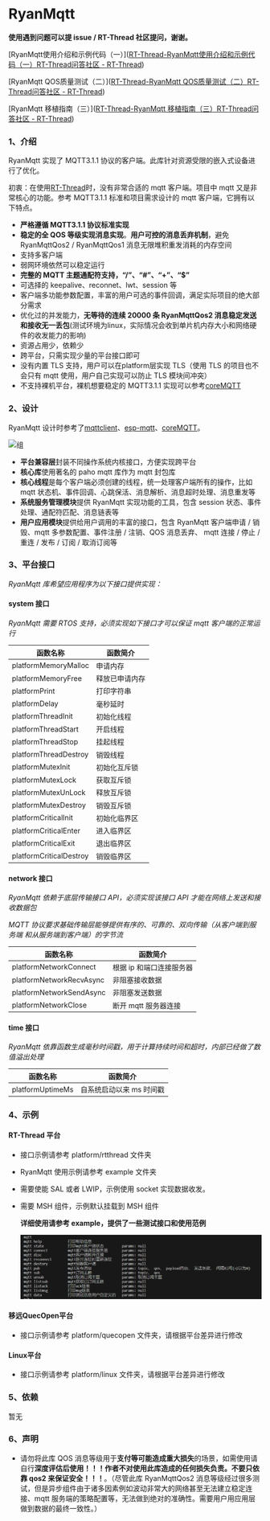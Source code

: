 # RyanMqtt

**使用遇到问题可以提 issue / RT-Thread 社区提问，谢谢。**

[RyanMqtt使用介绍和示例代码（一）]([RT-Thread-RyanMqtt使用介绍和示例代码（一）RT-Thread问答社区 - RT-Thread](https://club.rt-thread.org/ask/article/51a25ba90fc5e1b5.html))

[RyanMqtt QOS质量测试（二）]([RT-Thread-RyanMqtt QOS质量测试（二）RT-Thread问答社区 - RT-Thread](https://club.rt-thread.org/ask/article/e95c5b9390c53cf3.html))

[RyanMqtt 移植指南（三）]([RT-Thread-RyanMqtt 移植指南（三）RT-Thread问答社区 - RT-Thread](https://club.rt-thread.org/ask/article/611b7a947f7221cf.html))



### 1、介绍

RyanMqtt 实现了 MQTT3.1.1 协议的客户端。此库针对资源受限的嵌入式设备进行了优化。

初衷：在使用[RT-Thread](https://github.com/RT-Thread/rt-thread)时，没有非常合适的 mqtt 客户端。项目中 mqtt 又是非常核心的功能。参考 MQTT3.1.1 标准和项目需求设计的 mqtt 客户端，它拥有以下特点。

- **严格遵循 MQTT3.1.1 协议标准实现**
- **稳定的全 QOS 等级实现消息实现**。**用户可控的消息丢弃机制**，避免 RyanMqttQos2 / RyanMqttQos1 消息无限堆积重发消耗的内存空间
- 支持多客户端
- 弱网环境依然可以稳定运行
- **完整的 MQTT 主题通配符支持，“/”、“#”、“+”、“$”**
- 可选择的 keepalive、reconnet、lwt、session 等
- 客户端多功能参数配置，丰富的用户可选的事件回调，满足实际项目的绝大部分需求
- 优化过的并发能力，**无等待的连续 20000 条 RyanMqttQos2 消息稳定发送和接收无一丢包**(测试环境为linux，实际情况会收到单片机内存大小和网络硬件的收发能力的影响)
- 资源占用少，依赖少
- 跨平台，只需实现少量的平台接口即可
- 没有内置 TLS 支持，用户可以在platform层实现 TLS（使用 TLS 的项目也不会只有 mqtt 使用，用户自己实现可以防止 TLS 模块间冲突）
- 不支持裸机平台，裸机想要稳定的 MQTT3.1.1 实现可以参考[coreMQTT](https://github.com/FreeRTOS/coreMQTT)

### 2、设计

RyanMqtt 设计时参考了[mqttclient](https://github.com/jiejieTop/mqttclient)、[esp-mqtt](https://github.com/espressif/esp-mqtt)、[coreMQTT](https://github.com/FreeRTOS/coreMQTT)。

![组](docs/assert/README.assert/%E7%BB%84.png)

- **平台兼容层**封装不同操作系统内核接口，方便实现跨平台
- **核心库**使用著名的 paho mqtt 库作为 mqtt 封包库
- **核心线程**是每个客户端必须创建的线程，统一处理客户端所有的操作，比如 mqtt 状态机、事件回调、心跳保活、消息解析、消息超时处理、消息重发等
- **系统服务管理模块**提供 RyanMqtt 实现功能的工具，包含 session 状态、事件处理、通配符匹配、消息链表等
- **用户应用模块**提供给用户调用的丰富的接口，包含 RyanMqtt 客户端申请 / 销毁、mqtt 多参数配置、事件注册 / 注销、QOS 消息丢弃、 mqtt 连接 / 停止 / 重连 / 发布 / 订阅 / 取消订阅等

### 3、平台接口

_RyanMqtt 库希望应用程序为以下接口提供实现：_

#### system 接口

_RyanMqtt 需要 RTOS 支持，必须实现如下接口才可以保证 mqtt 客户端的正常运行_

| 函数名称                | 函数简介       |
| ----------------------- | -------------- |
| platformMemoryMalloc    | 申请内存       |
| platformMemoryFree      | 释放已申请内存 |
| platformPrint           | 打印字符串     |
| platformDelay           | 毫秒延时       |
| platformThreadInit      | 初始化线程     |
| platformThreadStart     | 开启线程       |
| platformThreadStop      | 挂起线程       |
| platformThreadDestroy   | 销毁线程       |
| platformMutexInit       | 初始化互斥锁   |
| platformMutexLock       | 获取互斥锁     |
| platformMutexUnLock     | 释放互斥锁     |
| platformMutexDestroy    | 销毁互斥锁     |
| platformCriticalInit    | 初始化临界区   |
| platformCriticalEnter   | 进入临界区     |
| platformCriticalExit    | 退出临界区     |
| platformCriticalDestroy | 销毁临界区     |

#### network 接口

_RyanMqtt 依赖于底层传输接口 API，必须实现该接口 API 才能在网络上发送和接收数据包_

_MQTT 协议要求基础传输层能够提供有序的、可靠的、双向传输（从客户端到服务端 和从服务端到客户端）的字节流_

| 函数名称                 | 函数简介                 |
| ------------------------ | ------------------------ |
| platformNetworkConnect   | 根据 ip 和端口连接服务器 |
| platformNetworkRecvAsync | 非阻塞接收数据           |
| platformNetworkSendAsync | 非阻塞发送数据           |
| platformNetworkClose     | 断开 mqtt 服务器连接     |

#### time 接口

_RyanMqtt 依靠函数生成毫秒时间戳，用于计算持续时间和超时，内部已经做了数值溢出处理_

| 函数名称         | 函数简介                 |
| ---------------- | ------------------------ |
| platformUptimeMs | 自系统启动以来 ms 时间戳 |

### 4、示例

#### RT-Thread 平台

- 接口示例请参考 platform/rtthread 文件夹

- RyanMqtt 使用示例请参考 example 文件夹

- 需要使能 SAL 或者 LWIP，示例使用 socket 实现数据收发。

- 需要 MSH 组件，示例默认挂载到 MSH 组件

  **详细使用请参考 example，提供了一些测试接口和使用范例**

  ![image-20230927112803101](docs/assert/README.assert/image-20230927112803101.png)

#### 移远QuecOpen平台

- 接口示例请参考 platform/quecopen 文件夹，请根据平台差异进行修改

#### Linux平台

- 接口示例请参考 platform/linux 文件夹，请根据平台差异进行修改

### 5、依赖

暂无

### 6、声明

- 请勿将此库 QOS 消息等级用于**支付等可能造成重大损失**的场景，如需使用请自行**深度评估后使用！！！作者不对使用此库造成的任何损失负责。不要只依靠 qos2 来保证安全！！！**。（尽管此库 RyanMqttQos2 消息等级经过很多测试，但是异步组件由于诸多因素例如波动非常大的网络甚至无法建立稳定连接、mqtt 服务端的策略配置等，无法做到绝对的准确性。需要用户用应用层做到数据的最终一致性。）
